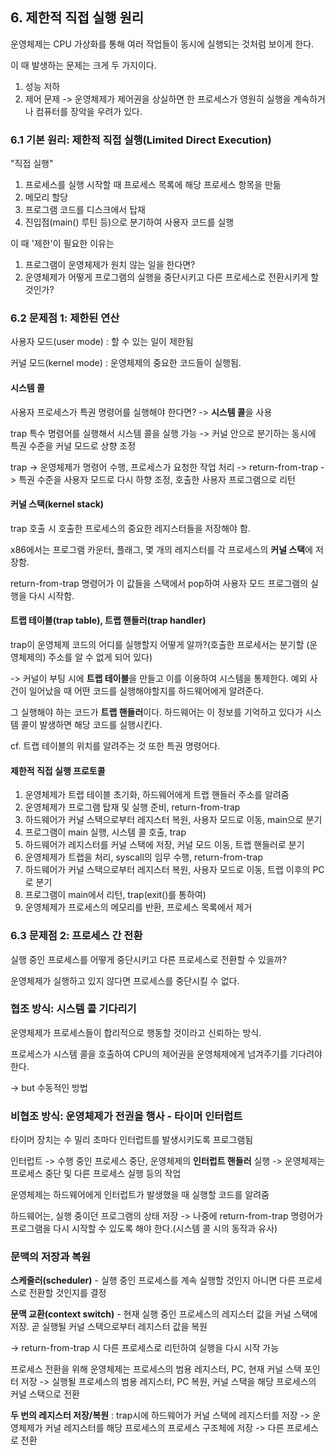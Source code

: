 ## 6. 제한적 직접 실행 원리

운영체제는 CPU 가상화를 통해 여러 작업들이 동시에 실행되는 것처럼 보이게 한다.

이 때 발생하는 문제는 크게 두 가지이다.

1. 성능 저하
2. 제어 문제 -> 운영체제가 제어권을 상실하면 한 프로세스가 영원히 실행을 계속하거나 컴퓨터를 장악을 우려가 있다.



### 6.1 기본 원리: 제한적 직접 실행(Limited Direct Execution)

"직접 실행" 

1. 프로세스를 실행 시작할 때 프로세스 목록에 해당 프로세스 항목을 만듦
2. 메모리 할당
3. 프로그램 코드를 디스크에서 탑재
4. 진입점(main() 루틴 등)으로 분기하여 사용자 코드를 실행

이 때 '제한'이 필요한 이유는

1. 프로그램이 운영체제가 원치 않는 일을 한다면?
2. 운영체제가 어떻게 프로그램의 실행을 중단시키고 다른 프로세스로 전환시키게 할 것인가?



### 6.2 문제점 1: 제한된 연산

사용자 모드(user mode) : 할 수 있는 일이 제한됨

커널 모드(kernel mode) : 운영체제의 중요한 코드들이 실행됨.



#### 시스템 콜

사용자 프로세스가 특권 명령어를 실행해야 한다면? -> **시스템 콜**을 사용

trap 특수 명령어를 실행해서 시스템 콜을 실행 가능 -> 커널 안으로 분기하는 동시에 특권 수준을 커널 모드로 상향 조정

trap -> 운영체제가 명령어 수행, 프로세스가 요청한 작업 처리 -> return-from-trap -> 특권 수준을 사용자 모드로 다시 하향 조정, 호출한 사용자 프로그램으로 리턴



#### 커널 스택(kernel stack)

trap 호출 시 호출한 프로세스의 중요한 레지스터들을 저장해야 함.

x86에서는 프로그램 카운터, 플래그, 몇 개의 레지스터를 각 프로세스의 **커널 스택**에 저장함.

return-from-trap 명령어가 이 값들을 스택에서 pop하여 사용자 모드 프로그램의 실행을 다시 시작함.



#### 트랩 테이블(trap table), 트랩 핸들러(trap handler)

trap이 운영체제 코드의 어디를 실행할지 어떻게 알까?(호출한 프로세서는 분기할 (운영체제의) 주소를 알 수 없게 되어 있다)

-> 커널이 부팅 시에 **트랩 테이블**을 만들고 이를 이용하여 시스템을 통제한다. 예외 사건이 일어났을 때 어떤 코드를 실행해야할지를 하드웨어에게 알려준다.

그 실행해야 하는 코드가 **트랩 핸들러**이다. 하드웨어는 이 정보를 기억하고 있다가 시스템 콜이 발생하면 해당 코드를 실행시킨다.

cf. 트랩 테이블의 위치를 알려주는 것 또한 특권 명령어다.



#### 제한적 직접 실행 프로토콜

1. 운영체제가 트랩 테이블 초기화, 하드웨어에게 트랩 핸들러 주소를 알려줌
2. 운영체제가 프로그램 탑재 및 실행 준비, return-from-trap
3. 하드웨어가 커널 스택으로부터 레지스터 복원, 사용자 모드로 이동, main으로 분기
4. 프로그램이 main 실행, 시스템 콜 호출, trap
5. 하드웨어가 레지스터를 커널 스택에 저장, 커널 모드 이동, 트랩 핸들러로 분기
6. 운영체제가 트랩을 처리, syscall의 임무 수행, return-from-trap
7. 하드웨어가 커널 스택으로부터 레지스터 복원, 사용자 모드로 이동, 트랩 이후의 PC로 분기
8. 프로그램이 main에서 리턴, trap(exit()를 통하여)
9. 운영체제가 프로세스의 메모리를 반환, 프로세스 목록에서 제거



### 6.3 문제점 2: 프로세스 간 전환

실행 중인 프로세스를 어떻게 중단시키고 다른 프로세스로 전환할 수 있을까?

운영체제가 실행하고 있지 않다면 프로세스를 중단시킬 수 없다.



### 협조 방식: 시스템 콜 기다리기

운영체제가 프로세스들이 합리적으로 행동할 것이라고 신뢰하는 방식.

프로세스가 시스템 콜을 호출하여 CPU의 제어권을 운영체제에게 넘겨주기를 기다려야 한다.

-> but 수동적인 방법



### 비협조 방식: 운영체제가 전권을 행사 - 타이머 인터럽트

타이머 장치는 수 밀리 초마다 인터럽트를 발생시키도록 프로그램됨

인터럽트 -> 수행 중인 프로세스 중단, 운영체제의 **인터럽트 핸들러** 실행 -> 운영체제는 프로세스 중단 및 다른 프로세스 실행 등의 작업



운영체제는 하드웨어에게 인터럽트가 발생했을 때 실행할 코드를 알려줌

하드웨어는, 실행 중이던 프로그램의 상태 저장 -> 나중에 return-from-trap 명령어가 프로그램을 다시 시작할 수 있도록 해야 한다.(시스템 콜 시의 동작과 유사)



### 문맥의 저장과 복원

**스케줄러(scheduler)** - 실행 중인 프로세스를 계속 실행할 것인지 아니면 다른 프로세스로 전환할 것인지를 결정

**문맥 교환(context switch)** - 현재 실행 중인 프로세스의 레지스터 값을 커널 스택에 저장. 곧 실행될 커널 스택으로부터 레지스터 값을 복원

-> return-from-trap 시 다른 프로세스로 리턴하여 실행을 다시 시작 가능

프로세스 전환을 위해 운영체제는 프로세스의 범용 레지스터, PC, 현재 커널 스택 포인터 저장 -> 실행될 프로세스의 범용 레지스터, PC 복원, 커널 스택을 해당 프로세스의 커널 스택으로 전환

**두 번의 레지스터 저장/복원** : trap시에 하드웨어가 커널 스택에 레지스터를 저장 -> 운영체제가 커널 레지스터를 해당 프로세스의 프로세스 구조체에 저장 -> 다른 프로세스로 전환

